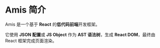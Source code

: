 # Amis 简介

Amis 是一个基于 **React** 的**低代码前端**开发框架。

它使用 **JSON 配置**或 **JS Object** 作为 **AST 语法树**，生成 **React DOM**，最终由 React 框架完成页面渲染。

